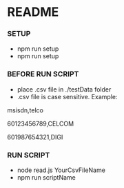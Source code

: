 # README #

### SETUP ###

* npm run setup
* npm run setup

### BEFORE RUN SCRIPT ###

* place .csv file in ./testData folder
* .csv file is case sensitive. Example:

msisdn,telco

60123456789,CELCOM

601987654321,DIGI

### RUN SCRIPT ###

* node read.js YourCsvFileName
* npm run scriptName